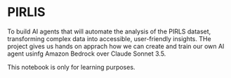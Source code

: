 # PIRLIS
To build AI agents that will automate the analysis of the PIRLS dataset, transforming complex data into accessible, user-friendly insights.
THe project gives us hands on apprach how we can create and train our own AI agent usinfg Amazon Bedrock over Claude Sonnet 3.5. 

This notebook is only for learning purposes. 

